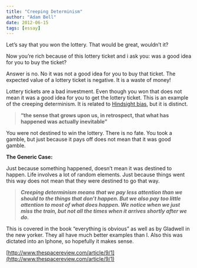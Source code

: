 ```yaml
---
title: "Creeping Determinism"
author: "Adam Bell"
date: 2012-06-15
tags: [essay]
---
```

Let’s say that you won the lottery. That would be great, wouldn’t it?
<!--more-->
Now you’re rich because of this lottery ticket and i ask you: was a good idea for you to buy the ticket?

Answer is no. No it was not a good idea for you to buy that ticket. The expected value of a lottery ticket is negative. It is a waste of money!

Lottery tickets are a bad investment. Even though you won that does not mean it was a good idea for you to get the lottery ticket. This is an example of the creeping determinism. It is related to [Hindsight bias](http://en.wikipedia.org/wiki/Hindsight), but it is distinct.

> <div>
>
> **“the sense that grows upon us, in retrospect, that what has happened was actually inevitable”**
>
> </div>

You were not destined to win the lottery. There is no fate. You took a gamble, but just because it pays off does not mean that it was good gamble.

**The Generic Case:**

Just because something happened, doesn’t mean it was destined to happen. Life involves a lot of random elements. Just because things went this way does not mean that they were destined to go that way.

> <div>
>
> _**Creeping determinism means that we pay less attention than we should to the things that don’t happen. But we also pay too little attention to most of what does happen. We notice when we just miss the train, but not all the times when it arrives shortly after we do.**_
>
> </div>

This is covered in the book “everything is obvious” as well as by Gladwell in the new yorker. They all have much better examples than I. Also this was dictated into an Iphone, so hopefully it makes sense.

[http://www.thespacereview.com/article/9/1](http://www.thespacereview.com/article/9/1)
